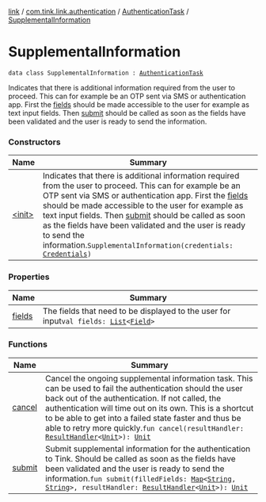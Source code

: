 [link](../../../index.md) / [com.tink.link.authentication](../../index.md) / [AuthenticationTask](../index.md) / [SupplementalInformation](./index.md)

# SupplementalInformation

`data class SupplementalInformation : `[`AuthenticationTask`](../index.md)

Indicates that there is additional information required from the user to proceed. This can
for example be an OTP sent via SMS or authentication app.
First the [fields](fields.md) should be made accessible to the user for example as text input fields.
Then [submit](submit.md) should be called as soon as the fields have been validated and the user is
ready to send the information.

### Constructors

| Name | Summary |
|---|---|
| [&lt;init&gt;](-init-.md) | Indicates that there is additional information required from the user to proceed. This can for example be an OTP sent via SMS or authentication app. First the [fields](fields.md) should be made accessible to the user for example as text input fields. Then [submit](submit.md) should be called as soon as the fields have been validated and the user is ready to send the information.`SupplementalInformation(credentials: `[`Credentials`](../../../com.tink.model.credentials/-credentials/index.md)`)` |

### Properties

| Name | Summary |
|---|---|
| [fields](fields.md) | The fields that need to be displayed to the user for input`val fields: `[`List`](https://kotlinlang.org/api/latest/jvm/stdlib/kotlin.collections/-list/index.html)`<`[`Field`](../../../com.tink.model.misc/-field/index.md)`>` |

### Functions

| Name | Summary |
|---|---|
| [cancel](cancel.md) | Cancel the ongoing supplemental information task. This can be used to fail the authentication should the user back out of the authentication. If not called, the authentication will time out on its own. This is a shortcut to be able to get into a failed state faster and thus be able to retry more quickly.`fun cancel(resultHandler: `[`ResultHandler`](../../../com.tink.service.handler/-result-handler/index.md)`<`[`Unit`](https://kotlinlang.org/api/latest/jvm/stdlib/kotlin/-unit/index.html)`>): `[`Unit`](https://kotlinlang.org/api/latest/jvm/stdlib/kotlin/-unit/index.html) |
| [submit](submit.md) | Submit supplemental information for the authentication to Tink. Should be called as soon as the fields have been validated and the user is ready to send the information.`fun submit(filledFields: `[`Map`](https://kotlinlang.org/api/latest/jvm/stdlib/kotlin.collections/-map/index.html)`<`[`String`](https://kotlinlang.org/api/latest/jvm/stdlib/kotlin/-string/index.html)`, `[`String`](https://kotlinlang.org/api/latest/jvm/stdlib/kotlin/-string/index.html)`>, resultHandler: `[`ResultHandler`](../../../com.tink.service.handler/-result-handler/index.md)`<`[`Unit`](https://kotlinlang.org/api/latest/jvm/stdlib/kotlin/-unit/index.html)`>): `[`Unit`](https://kotlinlang.org/api/latest/jvm/stdlib/kotlin/-unit/index.html) |
